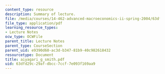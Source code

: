 ```yaml
---
content_type: resource
description: Summary of lecture.
file: /media/courses/14-462-advanced-macroeconomics-ii-spring-2004/63dfd29c29afdbcc7ccf7e093f169aa9_aiyagari_g_smith.pdf
file_type: application/pdf
learning_resource_types:
- Lecture Notes
ocw_type: OCWFile
parent_title: Lecture Notes
parent_type: CourseSection
parent_uid: e9390d60-ac3d-b347-81b9-40c982618432
resourcetype: Document
title: aiyagari_g_smith.pdf
uid: 63dfd29c-29af-dbcc-7ccf-7e093f169aa9
---
```


